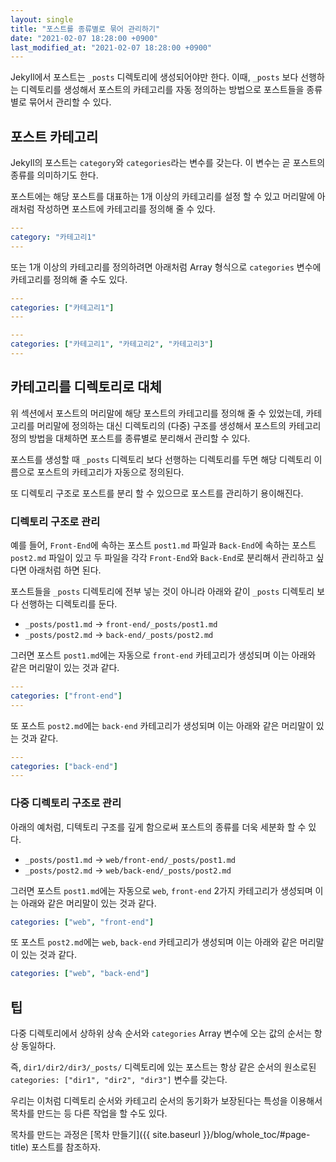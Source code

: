 ```yaml
---
layout: single
title: "포스트를 종류별로 묶어 관리하기"
date: "2021-02-07 18:28:00 +0900"
last_modified_at: "2021-02-07 18:28:00 +0900"
---
```

Jekyll에서 포스트는 `_posts` 디렉토리에 생성되어야만 한다.
이때, `_posts` 보다 선행하는 디렉토리를 생성해서 포스트의 카테고리를 자동 정의하는 방법으로
포스트들을 종류별로 묶어서 관리할 수 있다.

## 포스트 카테고리

Jekyll의 포스트는 `category`와 `categories`라는 변수를 갖는다. 이 변수는 곧 포스트의 종류를 의미하기도 한다.

포스트에는 해당 포스트를 대표하는 1개 이상의 카테고리를 설정 할 수 있고
머리말에 아래처럼 작성하면 포스트에 카테고리를 정의해 줄 수 있다.

```yml
---
category: "카테고리1"
---
```

또는 1개 이상의 카테고리를 정의하려면 아래처럼 Array 형식으로 `categories` 변수에 카테고리를 정의해 줄 수도 있다.

```yml
---
categories: ["카테고리1"]
---
```

```yml
---
categories: ["카테고리1", "카테고리2", "카테고리3"]
---
```

## 카테고리를 디렉토리로 대체

위 섹션에서 포스트의 머리말에 해당 포스트의 카테고리를 정의해 줄 수 있었는데,
카테고리를 머리말에 정의하는 대신 디렉토리의 (다중) 구조를 생성해서 포스트의 카테고리 정의 방법을 대체하면
포스트를 종류별로 분리해서 관리할 수 있다.

포스트를 생성할 때 `_posts` 디렉토리 보다 선행하는 디렉토리를 두면 해당 디렉토리 이름으로 포스트의 카테고리가 자동으로 정의된다.

또 디렉토리 구조로 포스트를 분리 할 수 있으므로 포스트를 관리하기 용이해진다.

### 디렉토리 구조로 관리

예를 들어, `Front-End`에 속하는 포스트 `post1.md` 파일과 `Back-End`에 속하는 포스트 `post2.md` 파일이 있고
두 파일을 각각 `Front-End`와 `Back-End`로 분리해서 관리하고 싶다면 아래처럼 하면 된다.

포스트들을 `_posts` 디렉토리에 전부 넣는 것이 아니라
아래와 같이 `_posts` 디렉토리 보다 선행하는 디렉토리를 둔다.


* `_posts/post1.md` -> `front-end/_posts/post1.md`
* `_posts/post2.md` -> `back-end/_posts/post2.md`

그러면 포스트 `post1.md`에는 자동으로 `front-end` 카테고리가 생성되며 이는 아래와 같은 머리말이 있는 것과 같다.

```yml
---
categories: ["front-end"]
---
```

또 포스트 `post2.md`에는 `back-end` 카테고리가 생성되며 이는 아래와 같은 머리말이 있는 것과 같다.

```yml
---
categories: ["back-end"]
---
```

### 다중 디렉토리 구조로 관리

아래의 예처럼, 디텍토리 구조를 깊게 함으로써 포스트의 종류를 더욱 세분화 할 수 있다.

* `_posts/post1.md` -> `web/front-end/_posts/post1.md`
* `_posts/post2.md` -> `web/back-end/_posts/post2.md`

그러면 포스트 `post1.md`에는 자동으로 `web`, `front-end` 2가지 카테고리가 생성되며 이는 아래와 같은 머리말이 있는 것과 같다.

```yml
categories: ["web", "front-end"]
```

또 포스트 `post2.md`에는 `web`, `back-end` 카테고리가 생성되며 이는 아래와 같은 머리말이 있는 것과 같다.

```yml
categories: ["web", "back-end"]
```

## 팁

다중 디렉토리에서 상하위 상속 순서와 `categories` Array 변수에 오는 값의 순서는 항상 동일하다.

즉, `dir1/dir2/dir3/_posts/` 디렉토리에 있는 포스트는 항상 같은 순서의 원소로된 `categories: ["dir1", "dir2", "dir3"]` 변수를 갖는다.

우리는 이처럼 디렉토리 순서와 카테고리 순서의 동기화가 보장된다는 특성을 이용해서 목차를 만드는 등 다른 작업을 할 수도 있다.

목차를 만드는 과정은 [목차 만들기]({{ site.baseurl }}/blog/whole_toc/#page-title) 포스트를 참조하자.
